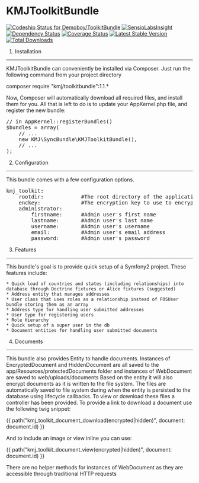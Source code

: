 KMJToolkitBundle
================================
[ ![Codeship Status for Demoboy/ToolkitBundle](https://codeship.com/projects/07fa0450-5696-0132-90cb-0ea30a431f2b/status)](https://codeship.com/projects/49576)
[![SensioLabsInsight](https://insight.sensiolabs.com/projects/73c42571-63c2-455e-b6a5-ead8cefa10e1/mini.png)](https://insight.sensiolabs.com/projects/73c42571-63c2-455e-b6a5-ead8cefa10e1)
[![Dependency Status](https://www.versioneye.com/user/projects/5491c3ecdd709d6dbd000203#tab-licenses/badge.svg?style=flat)](https://www.versioneye.com/user/projects/5491c3ecdd709d6dbd000203#tab-licenses)
[![Coverage Status](https://coveralls.io/repos/Demoboy/ToolkitBundle/badge.svg?branch=1.1)](https://coveralls.io/r/Demoboy/ToolkitBundle?branch=1.1)
[![Latest Stable Version](https://poser.pugx.org/kmj/toolkitbundle/v/stable.svg)](https://packagist.org/packages/kmj/toolkitbundle)
[![Total Downloads](https://poser.pugx.org/kmj/toolkitbundle/downloads.svg)](https://packagist.org/packages/kmj/toolkitbundle)

1) Installation
----------------------------------

KMJToolkitBundle can conveniently be installed via Composer. Just run the following command from your project directory

composer require "kmj/toolkitbundle":1.1.*

Now, Composer will automatically download all required files, and install them for you. All that is left to do is to update your AppKernel.php file, and register the new bundle:

<pre>
// in AppKernel::registerBundles()
$bundles = array(
    // ...
    new KMJ\SyncBundle\KMJToolkitBundle(),
    // ...
);
</pre>

2) Configuration
----------------------------------

This bundle comes with a few configuration options.

<pre>
kmj_toolkit:
    rootdir:            #The root directory of the application defaults to %kernel.root_dir%
    enckey:             #The encryption key to use to encrypt documents
    administrator:
        firstname:      #Admin user's first name
        lastname:       #Admin user's last name
        username:       #Admin user's username
        email:          #Admin user's email address
        password:       #Admin user's password
</pre>


3) Features
----------------------------------

This bundle's goal is to provide quick setup of a Symfony2 project. These features include:

    * Quick load of countries and states (including relationships) into database through Doctrine fixtures or Alice fixtures (suggested)
    * Address entity that manages addresses
    * User class that uses roles as a relationship instead of FOSUser bundle storing them as an array
    * Address type for handling user submitted addresses
    * User type for registering users
    * Role Hierarchy
    * Quick setup of a super user in the db
    * Document entities for handling user submitted documents


4) Documents
----------------------------------

This bundle also provides Entity to handle documents. Instances of EncryptedDocument and 
HiddenDocument are all saved to the app/Resources/protectedDocuments folder and instances of WebDocument are 
saved to web/uploads/documents Based on the entity it will also encrypt documents as it is written to
the file system. The files are automatically saved to file system during when the 
entity is persisted to the database using lifecycle callbacks. To view or download these files a controller has been provided.
To provide a link to download a document use the following twig snippet:

{{ path("kmj_toolkit_document_download(encrypted|hidden)", document: document.id) }}

And to include an image or view inline you can use:

{{ path("kmj_toolkit_document_view(encrypted|hidden)", document: document.id) }}

There are no helper methods for instances of WebDocument as they are accessible through traditional HTTP requests
